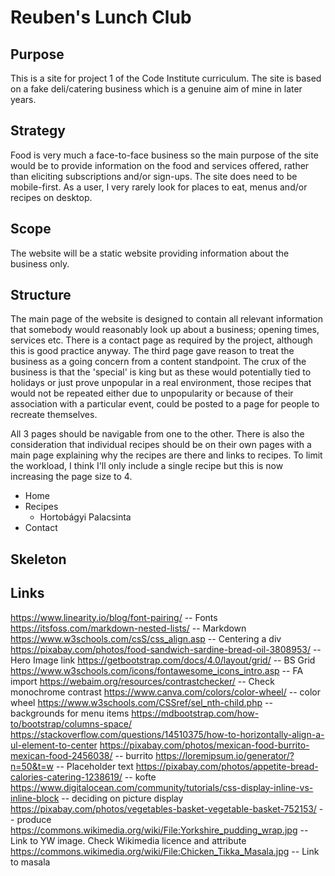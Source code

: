 # Reuben's Lunch Club

## Purpose

This is a site for project 1 of the Code Institute curriculum. The site is based on a fake deli/catering business which is a genuine aim of mine in later years.

## Strategy

Food is very much a face-to-face business so the main purpose of the site would be to provide information on the food and services offered, rather than eliciting subscriptions and/or sign-ups. The site does need to be mobile-first. As a user, I very rarely look for places to eat, menus and/or recipes on desktop.

## Scope

The website will be a static website providing information about the business only.

## Structure

The main page of the website is designed to contain all relevant information that somebody would reasonably look up about a business; opening times, services etc. There is a contact page as required by the project, although this is good practice anyway. The third page gave reason to treat the business as a going concern from a content standpoint. The crux of the business is that the 'special' is king but as these would potentially tied to holidays or just prove unpopular in a real environment, those recipes that would not be repeated either due to unpopularity or because of their association with a particular event, could be posted to a page for people to recreate themselves.

All 3 pages should be navigable from one to the other. There is also the consideration that individual recipes should be on their own pages with a main page explaining why the recipes are there and links to recipes. To limit the workload, I think I'll only include a single recipe but this is now increasing the page size to 4.

* Home
* Recipes
  * Hortobágyi Palacsinta
* Contact

## Skeleton


## Links
https://www.linearity.io/blog/font-pairing/ -- Fonts
https://itsfoss.com/markdown-nested-lists/ -- Markdown
https://www.w3schools.com/csS/css_align.asp -- Centering a div
https://pixabay.com/photos/food-sandwich-sardine-bread-oil-3808953/ -- Hero Image link
https://getbootstrap.com/docs/4.0/layout/grid/ -- BS Grid
https://www.w3schools.com/icons/fontawesome_icons_intro.asp -- FA import
https://webaim.org/resources/contrastchecker/ -- Check monochrome contrast
https://www.canva.com/colors/color-wheel/ -- color wheel
https://www.w3schools.com/CSSref/sel_nth-child.php -- backgrounds for menu items
https://mdbootstrap.com/how-to/bootstrap/columns-space/
https://stackoverflow.com/questions/14510375/how-to-horizontally-align-a-ul-element-to-center
https://pixabay.com/photos/mexican-food-burrito-mexican-food-2456038/ -- burrito
https://loremipsum.io/generator/?n=50&t=w -- Placeholder text
https://pixabay.com/photos/appetite-bread-calories-catering-1238619/ -- kofte
https://www.digitalocean.com/community/tutorials/css-display-inline-vs-inline-block -- deciding on picture display
https://pixabay.com/photos/vegetables-basket-vegetable-basket-752153/ -- produce
https://commons.wikimedia.org/wiki/File:Yorkshire_pudding_wrap.jpg -- Link to YW image. Check Wikimedia licence and attribute
https://commons.wikimedia.org/wiki/File:Chicken_Tikka_Masala.jpg -- Link to masala
